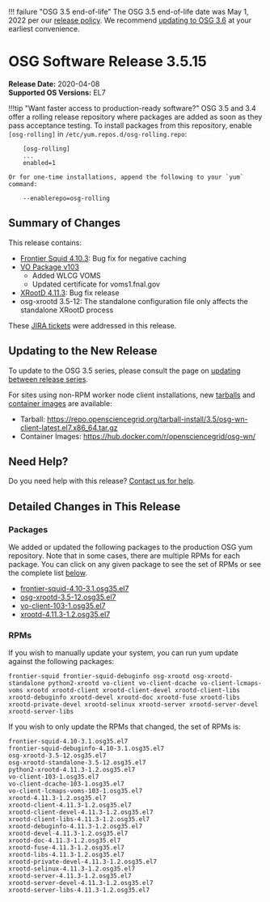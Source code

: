 !!! failure "OSG 3.5 end-of-life"
    The OSG 3.5 end-of-life date was May 1, 2022 per our
    [release policy](https://opensciencegrid.org/technology/policy/release-series/).
    We recommend
    [updating to OSG 3.6](../updating-to-osg-36.md)
    at your earliest convenience.

OSG Software Release 3.5.15
===========================

**Release Date:** 2020-04-08    
**Supported OS Versions:** EL7

!!!tip "Want faster access to production-ready software?"
    OSG 3.5 and 3.4 offer a rolling release repository where packages are added as soon as they pass acceptance testing.
    To install packages from this repository, enable `[osg-rolling]` in `/etc/yum.repos.d/osg-rolling.repo`:

        [osg-rolling]
        ...
        enabled=1

    Or for one-time installations, append the following to your `yum` command:

        --enablerepo=osg-rolling

Summary of Changes
------------------

This release contains:

-   [Frontier Squid 4.10.3](http://frontier.cern.ch/dist/frontier-squid-releasenotes.txt): Bug fix for negative caching
-   [VO Package v103](https://github.com/opensciencegrid/osg-vo-config/releases/tag/release-102)
    -   Added WLCG VOMS
    -   Updated certificate for voms1.fnal.gov
-   [XRootD 4.11.3](https://github.com/xrootd/xrootd/blob/v4.11.3/docs/ReleaseNotes.txt): Bug fix release
-   osg-xrootd 3.5-12: The standalone configuration file only affects the standalone XRootD process

These
[JIRA tickets](https://jira.opensciencegrid.org/issues/?jql=project%20%3D%20SOFTWARE%20AND%20fixVersion%20%3D%203.5.15%20ORDER%20BY%20priority%20DESC%2C%20key%20DESC)
were addressed in this release.

Updating to the New Release
---------------------------

To update to the OSG 3.5 series, please consult the page on
[updating between release series](../updating-to-osg-35.md).

For sites using non-RPM worker node client installations, new [tarballs](../../worker-node/install-wn-tarball.md) and
[container images](../../worker-node/using-wn-containers.md) are available:

- Tarball: <https://repo.opensciencegrid.org/tarball-install/3.5/osg-wn-client-latest.el7.x86_64.tar.gz>
- Container Images: <https://hub.docker.com/r/opensciencegrid/osg-wn/>

Need Help?
----------

Do you need help with this release? [Contact us for help](../../common/help.md).

Detailed Changes in This Release
--------------------------------

### Packages

We added or updated the following packages to the production OSG yum repository.
Note that in some cases, there are multiple RPMs for each package.
You can click on any given package to see the set of RPMs or see the complete list [below](#rpms).

-   [frontier-squid-4.10-3.1.osg35.el7](https://koji.chtc.wisc.edu/koji/search?match=glob&type=build&terms=frontier-squid-4.10-3.1.osg35.el7)
-   [osg-xrootd-3.5-12.osg35.el7](https://koji.chtc.wisc.edu/koji/search?match=glob&type=build&terms=osg-xrootd-3.5-12.osg35.el7)
-   [vo-client-103-1.osg35.el7](https://koji.chtc.wisc.edu/koji/search?match=glob&type=build&terms=vo-client-103-1.osg35.el7)
-   [xrootd-4.11.3-1.2.osg35.el7](https://koji.chtc.wisc.edu/koji/search?match=glob&type=build&terms=xrootd-4.11.3-1.2.osg35.el7)

### RPMs

If you wish to manually update your system, you can run yum update against the following packages:

    frontier-squid frontier-squid-debuginfo osg-xrootd osg-xrootd-standalone python2-xrootd vo-client vo-client-dcache vo-client-lcmaps-voms xrootd xrootd-client xrootd-client-devel xrootd-client-libs xrootd-debuginfo xrootd-devel xrootd-doc xrootd-fuse xrootd-libs xrootd-private-devel xrootd-selinux xrootd-server xrootd-server-devel xrootd-server-libs

If you wish to only update the RPMs that changed, the set of RPMs is:

``` file
frontier-squid-4.10-3.1.osg35.el7
frontier-squid-debuginfo-4.10-3.1.osg35.el7
osg-xrootd-3.5-12.osg35.el7
osg-xrootd-standalone-3.5-12.osg35.el7
python2-xrootd-4.11.3-1.2.osg35.el7
vo-client-103-1.osg35.el7
vo-client-dcache-103-1.osg35.el7
vo-client-lcmaps-voms-103-1.osg35.el7
xrootd-4.11.3-1.2.osg35.el7
xrootd-client-4.11.3-1.2.osg35.el7
xrootd-client-devel-4.11.3-1.2.osg35.el7
xrootd-client-libs-4.11.3-1.2.osg35.el7
xrootd-debuginfo-4.11.3-1.2.osg35.el7
xrootd-devel-4.11.3-1.2.osg35.el7
xrootd-doc-4.11.3-1.2.osg35.el7
xrootd-fuse-4.11.3-1.2.osg35.el7
xrootd-libs-4.11.3-1.2.osg35.el7
xrootd-private-devel-4.11.3-1.2.osg35.el7
xrootd-selinux-4.11.3-1.2.osg35.el7
xrootd-server-4.11.3-1.2.osg35.el7
xrootd-server-devel-4.11.3-1.2.osg35.el7
xrootd-server-libs-4.11.3-1.2.osg35.el7
```
